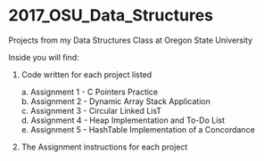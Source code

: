 # 2017_OSU_Data_Structures

Projects from my Data Structures Class at Oregon State University

Inside you will find:

  1. Code written for each project listed
  
      a. Assignment 1 - C Pointers Practice   
      b. Assignment 2 - Dynamic Array Stack Application   
      c. Assignment 3 - Circular Linked LisT  
      d. Assignment 4 - Heap Implementation and To-Do List  
      e. Assignment 5 - HashTable Implementation of a Concordance 
    
  2. The Assignment instructions for each project
